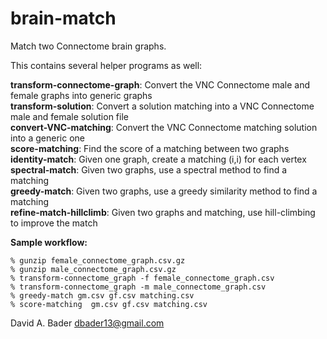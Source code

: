 # brain-match
Match two Connectome brain graphs.

This contains several helper programs as well:

**transform-connectome-graph**: Convert the VNC Connectome male and female graphs into generic graphs \
**transform-solution**: Convert a solution matching into a VNC Connectome male and female solution file \
**convert-VNC-matching**: Convert the VNC Connectome matching solution into a generic one \
**score-matching**: Find the score of a matching between two graphs \
**identity-match**: Given one graph, create a matching (i,i) for each vertex \
**spectral-match**: Given two graphs, use a spectral method to find a matching \
**greedy-match**: Given two graphs, use a greedy similarity method to find a matching \
**refine-match-hillclimb**: Given two graphs and matching, use hill-climbing to improve the match


**Sample workflow:** 
```
% gunzip female_connectome_graph.csv.gz
% gunzip male_connectome_graph.csv.gz
% transform-connectome_graph -f female_connectome_graph.csv
% transform-connectome_graph -m male_connectome_graph.csv
% greedy-match gm.csv gf.csv matching.csv
% score-matching  gm.csv gf.csv matching.csv
```

David A. Bader
dbader13@gmail.com

